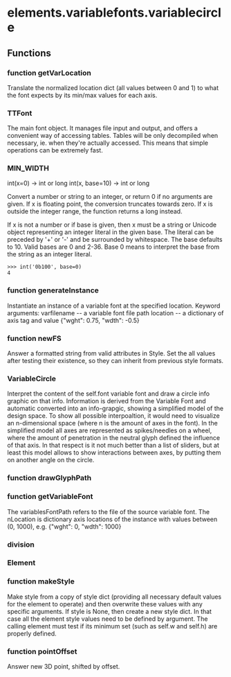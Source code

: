 # elements.variablefonts.variablecircle


## Functions

### function getVarLocation
Translate the normalized location dict (all values between 0 and 1) to what the font expects
by its min/max values for each axis.
### TTFont
The main font object. It manages file input and output, and offers
	a convenient way of accessing tables.
	Tables will be only decompiled when necessary, ie. when they're actually
	accessed. This means that simple operations can be extremely fast.
### MIN_WIDTH
int(x=0) -> int or long
int(x, base=10) -> int or long

Convert a number or string to an integer, or return 0 if no arguments
are given.  If x is floating point, the conversion truncates towards zero.
If x is outside the integer range, the function returns a long instead.

If x is not a number or if base is given, then x must be a string or
Unicode object representing an integer literal in the given base.  The
literal can be preceded by '+' or '-' and be surrounded by whitespace.
The base defaults to 10.  Valid bases are 0 and 2-36.  Base 0 means to
interpret the base from the string as an integer literal.

    >>> int('0b100', base=0)
    4
### function generateInstance
Instantiate an instance of a variable font at the specified location.
Keyword arguments:
varfilename -- a variable font file path
location -- a dictionary of axis tag and value {"wght": 0.75, "wdth": -0.5}
### function newFS
Answer a formatted string from valid attributes in Style. Set the all values after testing
their existence, so they can inherit from previous style formats.
### VariableCircle
Interpret the content of the self.font variable font and draw a circle info graphic on that info.
Information is derived from the Variable Font and automatic converted into
an info-grapgic, showing a simplified model of the design space.
To show all possible interpoaltion, it would need to visualize an n-dimensional
space (where n is the amount of axes in the font). In the simplified model
all axes are represented as spikes/needles on a wheel, where the amount of
penetration in the neutral glyph defined the influence of that axis.
In that respect is it not much better than a list of sliders, but at least this
model allows to show interactions between axes, by putting them on another 
angle on the circle.
### function drawGlyphPath
### function getVariableFont
The variablesFontPath refers to the file of the source variable font.
The nLocation is dictionary axis locations of the instance with values between (0, 1000), e.g.
{"wght": 0, "wdth": 1000}
### division
### Element
### function makeStyle
Make style from a copy of style dict (providing all necessary default values for the
element to operate) and then overwrite these values with any specific arguments.
If style is None, then create a new style dict. In that case all the element style values need
to be defined by argument. The calling element must test if its minimum set
(such as self.w and self.h) are properly defined.
### function pointOffset
Answer new 3D point, shifted by offset.
